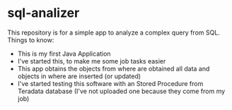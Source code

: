 # sql-analizer
This repository is for a simple app to analyze a complex query from SQL.
Things to know:
- This is my first Java Application
- I've started this, to make me some job tasks easier
- This app obtains the objects from where are obtained all data and objects in where are inserted (or updated)
- I've started testing this software with an Stored Procedure from Teradata database (I've not uploaded one because they come from my job)
